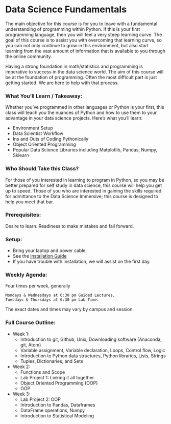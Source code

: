 # Data Science Fundamentals

The main objective for this course is for you to leave with a fundamental understanding of programming within Python.  If this is your first programming language, then you will feel a very steep learning curve.  The goal of this course is to assist you with overcoming that learning curve, so you can not only continue to grow in this environment, but also start learning from the vast amount of information that is available to you through the online community.  

Having a strong foundation in math/statistics and programming is imperative to success in the data science world.  The aim of this course will be at the foundation of programming.  Often the most difficult part is just getting started.  We are here to help with that process.

### What You’ll Learn / Takeaway:

Whether you’ve programmed in other languages or Python is your first, this class will teach you the nuances of Python and how to use them to your advantage in your data science projects. Here’s what you’ll learn:

* Environment Setup
* Data Scientist Workflow
* Ins and Outs of Coding Pythonically
* Object Oriented Programming
* Popular Data Science Libraries including Matplotlib, Pandas, Numpy, Sklearn

### Who Should Take this Class?

For those of you interested in learning to program in Python, so you may be better prepared for self study in data science, this course will help you get up to speed.  Those of you who are interested in gaining the skills required for admittance to the Data Science Immersive; this course is designed to help you meet that bar.

### Prerequisites:

Desire to learn.  Readiness to make mistakes and fail forward.

### Setup: 

* Bring your laptop and power cable.  
* See the [Installation Guide](/introduction)
* If you have trouble with installation, we will assist on the first day.

### Weekly Agenda:

Four times per week, generally

    Mondays & Wednesdays at 6:30 pm Guided Lectures,
    Tuesdays & Thursdays at 6:30 pm Lab Time.

The exact dates and times may vary by campus and session.

### Full Course Outline:

* Week 1:
  * Introduction to git, Github, Unix, Downloading software (Anaconda, git, Atom)
  * Variable assignment, Variable declaration, Loops, Control flow, Logic
  * Introduction to Python data structures, Python libraries, Lists, Strings
  * Tuples, Dictionaries, and Sets
* Week 2:
  * Functions and Scope
  * Lab Project 1: Linking it all together
  * Object Oriented Programming (OOP)
  * OOP
* Week 3:
  * Lab Project 2: OOP
  * Introduction to Pandas, Dataframes
  * DataFrame operations, Numpy
  * Introduction to Statistical Modeling

